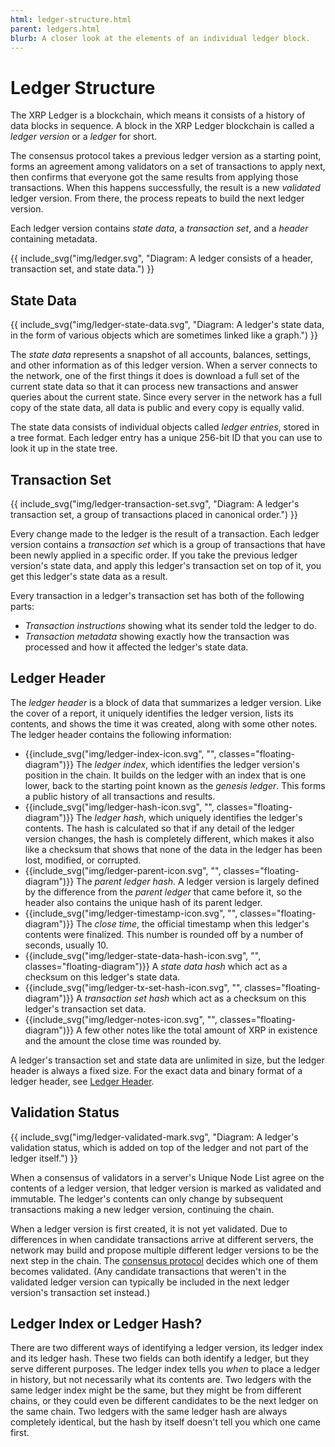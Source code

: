 ```yaml
---
html: ledger-structure.html
parent: ledgers.html
blurb: A closer look at the elements of an individual ledger block.
---
```

# Ledger Structure

The XRP Ledger is a blockchain, which means it consists of a history of data blocks in sequence. A block in the XRP Ledger blockchain is called a _ledger version_ or a _ledger_ for short.

The consensus protocol takes a previous ledger version as a starting point, forms an agreement among validators on a set of transactions to apply next, then confirms that everyone got the same results from applying those transactions. When this happens successfully, the result is a new _validated_ ledger version. From there, the process repeats to build the next ledger version.

Each ledger version contains _state data_, a _transaction set_, and a _header_ containing metadata.

{{ include_svg("img/ledger.svg", "Diagram: A ledger consists of a header, transaction set, and state data.") }}


## State Data

{{ include_svg("img/ledger-state-data.svg", "Diagram: A ledger's state data, in the form of various objects which are sometimes linked like a graph.") }}

The _state data_ represents a snapshot of all accounts, balances, settings, and other information as of this ledger version. When a server connects to the network, one of the first things it does is download a full set of the current state data so that it can process new transactions and answer queries about the current state. Since every server in the network has a full copy of the state data, all data is public and every copy is equally valid.

The state data consists of individual objects called _ledger entries_, stored in a tree format. Each ledger entry has a unique 256-bit ID that you can use to look it up in the state tree.

## Transaction Set

{{ include_svg("img/ledger-transaction-set.svg", "Diagram: A ledger's transaction set, a group of transactions placed in canonical order.") }}

Every change made to the ledger is the result of a transaction. Each ledger version contains a _transaction set_ which is a group of transactions that have been newly applied in a specific order. If you take the previous ledger version's state data, and apply this ledger's transaction set on top of it, you get this ledger's state data as a result.

Every transaction in a ledger's transaction set has both of the following parts:

- _Transaction instructions_ showing what its sender told the ledger to do.
- _Transaction metadata_ showing exactly how the transaction was processed and how it affected the ledger's state data.


## Ledger Header

The _ledger header_ is a block of data that summarizes a ledger version. Like the cover of a report, it uniquely identifies the ledger version, lists its contents, and shows the time it was created, along with some other notes. The ledger header contains the following information:

<!-- Note: the alt text for the diagrams is intentionally empty because any caption would be redundant with the text. -->

- {{include_svg("img/ledger-index-icon.svg", "", classes="floating-diagram")}} The _ledger index_, which identifies the ledger version's position in the chain. It builds on the ledger with an index that is one lower, back to the starting point known as the _genesis ledger_. This forms a public history of all transactions and results.
- {{include_svg("img/ledger-hash-icon.svg", "", classes="floating-diagram")}} The _ledger hash_, which uniquely identifies the ledger's contents. The hash is calculated so that if any detail of the ledger version changes, the hash is completely different, which makes it also like a checksum that shows that none of the data in the ledger has been lost, modified, or corrupted.
- {{include_svg("img/ledger-parent-icon.svg", "", classes="floating-diagram")}} The _parent ledger hash_. A ledger version is largely defined by the difference from the _parent ledger_ that came before it, so the header also contains the unique hash of its parent ledger.
- {{include_svg("img/ledger-timestamp-icon.svg", "", classes="floating-diagram")}} The _close time_, the official timestamp when this ledger's contents were finalized. This number is rounded off by a number of seconds, usually 10.
- {{include_svg("img/ledger-state-data-hash-icon.svg", "", classes="floating-diagram")}} A _state data hash_ which act as a checksum on this ledger's state data.
- {{include_svg("img/ledger-tx-set-hash-icon.svg", "", classes="floating-diagram")}} A _transaction set hash_ which act as a checksum on this ledger's transaction set data.
- {{include_svg("img/ledger-notes-icon.svg", "", classes="floating-diagram")}} A few other notes like the total amount of XRP in existence and the amount the close time was rounded by.

A ledger's transaction set and state data are unlimited in size, but the ledger header is always a fixed size. For the exact data and binary format of a ledger header, see [Ledger Header](ledger-header.html).


## Validation Status

{{ include_svg("img/ledger-validated-mark.svg", "Diagram: A ledger's validation status, which is added on top of the ledger and not part of the ledger itself.") }}

When a consensus of validators in a server's Unique Node List agree on the contents of a ledger version, that ledger version is marked as validated and immutable. The ledger's contents can only change by subsequent transactions making a new ledger version, continuing the chain.

When a ledger version is first created, it is not yet validated. Due to differences in when candidate transactions arrive at different servers, the network may build and propose multiple different ledger versions to be the next step in the chain. The [consensus protocol](consensus.html) decides which one of them becomes validated. (Any candidate transactions that weren't in the validated ledger version can typically be included in the next ledger version's transaction set instead.)


## Ledger Index or Ledger Hash?

There are two different ways of identifying a ledger version, its ledger index and its ledger hash. These two fields can both identify a ledger, but they serve different purposes. The ledger index tells you _when_ to place a ledger in history, but not necessarily what its contents are. Two ledgers with the same ledger index might be the same, but they might be from different chains, or they could even be different candidates to be the next ledger on the same chain. Two ledgers with the same ledger hash are always completely identical, but the hash by itself doesn't tell you which one came first.
